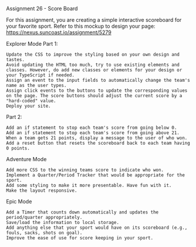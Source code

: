 Assignment 26 - Score Board

For this assignment, you are creating a simple interactive scoreboard for your favorite sport.
Refer to this mockup to design your page: https://nexus.suncoast.io/assignment/5279


Explorer Mode
Part 1:

    Update the CSS to improve the styling based on your own design and tastes.
    Avoid updating the HTML too much, try to use existing elements and classes. However, do add new classes or elements for your design or your TypeScript if needed.
    Assign an event to the input fields to automatically change the team's name as the user types.
    Assign click events to the buttons to update the corresponding values on the page. The score buttons should adjust the current score by a "hard-coded" value.
    Deploy your site.

Part 2:

    Add an if statement to stop each team's score from going below 0.
    Add an if statement to stop each team's score from going above 21.
    When a team gets 21 points, display a message to the user of who won.
    Add a reset button that resets the scoreboard back to each team having 0 points.

Adventure Mode

    Add more CSS to the winning teams score to indicate who won.
    Implement a Quarter/Period Tracker that would be appropriate for the sport.
    Add some styling to make it more presentable. Have fun with it.
    Make the layout responsive.

Epic Mode

    Add a Timer that counts down automatically and updates the period/quarter appropriately.
    Save/load the information to local storage.
    Add anything else that your sport would have on its scoreboard (e.g., fouls, sacks, shots on goal).
    Improve the ease of use for score keeping in your sport.


